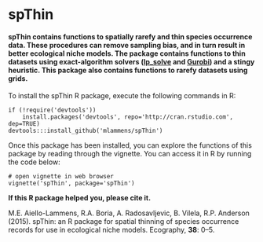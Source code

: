 spThin
============

#### spThin contains functions to spatially rarefy and thin species    occurrence data. These procedures can remove sampling bias, and in turn result in better ecological niche models. The package contains functions to thin datasets using exact-algorithm solvers ([lp_solve](http://lpsolve.sourceforge.net/) and [Gurobi](http://www.gurobi.com/)) and a stingy heuristic. This package also contains functions to rarefy datasets using grids.

To install the spThin R package, execute the following commands in R:

```
if (!require('devtools'))
	install.packages('devtools', repo='http://cran.rstudio.com', dep=TRUE)
devtools:::install_github('mlammens/spThin')
```

Once this package has been installed, you can explore the functions of this package by reading through the vignette. You can access it in R by running the code below:

```
# open vignette in web browser
vignette('spThin', package='spThin')
```

**If this R package helped you, please cite it.**

M.E. Aiello-Lammens, R.A. Boria, A. Radosavljevic, B. Vilela, R.P. Anderson (2015). spThin: an R package for spatial thinning of species occurrence records for use in ecological niche models. Ecography, **38**: 0–5.

